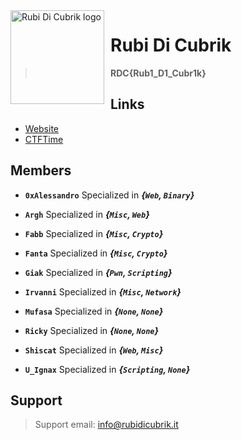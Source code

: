 <img width="150" height="150" align="left" style="float: left; margin: 0 10px 0 0;" alt="Rubi Di Cubrik logo" src="https://i.ibb.co/7QDCxky/Final-logo.png">

# Rubi Di Cubrik

> **RDC{Rub1_D1_Cubr1k}**

##

## Links
*   [Website](http://rubidicubrik.it)
*   [CTFTime](https://ctftime.org/team/168156)

## Members
-   **`0xAlessandro`** Specialized in ***{`Web`, `Binary`}***
*   **`Argh`** Specialized in ***{`Misc`, `Web`}***
-   **`Fabb`** Specialized in ***{`Misc`, `Crypto`}***
*   **`Fanta`** Specialized in ***{`Misc`, `Crypto`}***
-   **`Giak`** Specialized in ***{`Pwn`, `Scripting`}***
*   **`Irvanni`** Specialized in ***{`Misc`, `Network`}***
-   **`Mufasa`** Specialized in ***{`None`, `None`}***
*   **`Ricky`** Specialized in ***{`None`, `None`}***
-   **`Shiscat`** Specialized in ***{`Web`, `Misc`}***
*   **`U_Ignax`** Specialized in ***{`Scripting`, `None`}***

## Support

>   Support email: info@rubidicubrik.it
